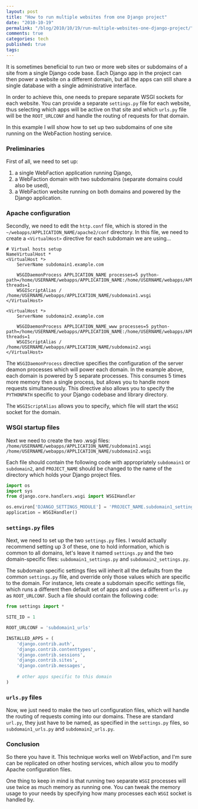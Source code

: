```yaml
---
layout: post
title: "How to run multiple websites from one Django project"
date: "2010-10-19"
permalink: "/blog/2010/10/19/run-multiple-websites-one-django-project/"
comments: true
categories: tech
published: true
tags: 
---
```


It is sometimes beneficial to run two or more web sites or subdomains of a site from a single Django code base. Each Django app in the project can then power a website on a different domain, but all the apps can still share a single database with a single administrative interface.

<!-- more -->

In order to achieve this, one needs to prepare separate WSGI sockets for each website. You can provide a separate `settings.py` file for each website, thus selecting which apps will be active on that site and which `urls.py` file will be the `ROOT_URLCONF` and handle the routing of requests for that domain.

In this example I will show how to set up two subdomains of one site running on the WebFaction hosting service.

### Preliminaries
First of all, we need to set up:  
1) a single WebFaction application running Django,  
2) a WebFaction domain with two subdomains (separate domains could also be used),  
3) a WebFaction website running on both domains and powered by the Django application.  

### Apache configuration
Secondly, we need to edit the `http.conf` file, which is stored in the `~/webapps/APPLICATION_NAME/apache2/conf` directory.
In this file, we need to create a `<VirtualHost>` directive for each subdomain we are using...

    # Virtual hosts setup
    NameVirtualHost *
    <VirtualHost *>
        ServerName subdomain1.example.com
    
        WSGIDaemonProcess APPLICATION_NAME processes=5 python-path=/home/USERNAME/webapps/APPLICATION_NAME:/home/USERNAME/webapps/APPLICATION_NAME/lib/python2.6 threads=1
        WSGIScriptAlias / /home/USERNAME/webapps/APPLICATION_NAME/subdomain1.wsgi
    </VirtualHost>
    
    <VirtualHost *>
        ServerName subdomain2.example.com
        
        WSGIDaemonProcess APPLICATION_NAME_www processes=5 python-path=/home/USERNAME/webapps/APPLICATION_NAME:/home/USERNAME/webapps/APPLICATION_NAME/lib/python2.6 threads=1
        WSGIScriptAlias / /home/USERNAME/webapps/APPLICATION_NAME/subdomain2.wsgi
    </VirtualHost>

The `WSGIDaemonProcess` directive specifies the configuration of the server deamon processes which will power each domain. In the example above, each domain is powered by 5 separate processes. This consumes 5 times more memory then a single process, but allows you to handle more requests simultaneously. This directive also allows you to specify the `PYTHONPATH` specific to your Django codebase and library directory.

The `WSGIScriptAlias` allows you to specify, which file will start the `WSGI` socket for the domain.

### WSGI startup files
Next we need to create the two .wsgi files:  
`/home/USERNAME/webapps/APPLICATION_NAME/subdomain1.wsgi`  
`/home/USERNAME/webapps/APPLICATION_NAME/subdomain2.wsgi`  

Each file should contain the following code with appropriately `subdomain1` or `subdomain2`, and `PROJECT_NAME` should be changed to the name of the directory which holds your Django project files.

```python
import os
import sys
from django.core.handlers.wsgi import WSGIHandler

os.environ['DJANGO_SETTINGS_MODULE'] = 'PROJECT_NAME.subdomain1_settings' # or PROJECT_NAME.subdomain2_settings
application = WSGIHandler()
```

### `settings.py` files
Next, we need to set up the two `settings.py` files. I would actually recommend setting up 3 of these, one to hold information, which is common to all domains, let's leave it named `settings.py` and the two domain-specific files: `subdomain1_settings.py` and `subdomain2_settings.py`. 

The subdomain specific settings files will inherit all the defaults from the common `settings.py` file, and override only those values which are specific to the domain. For instance, lets create a subdomain specific settings file, which runs a different then default set of apps and uses a different `urls.py` as `ROOT_URLCONF`. Such a file should contain the following code:

```python
from settings import *

SITE_ID = 1

ROOT_URLCONF = 'subdomain1_urls'

INSTALLED_APPS = (
    'django.contrib.auth',
    'django.contrib.contenttypes',
    'django.contrib.sessions',
    'django.contrib.sites',
    'django.contrib.messages',
    
    # other apps specific to this domain
)
```

### `urls.py` files
Now, we just need to make the two url configuration files, which will handle the routing of requests coming into our domains. These are standard `url.py`, they just have to be named, as specified in the `settings.py` files, so `subdomain1_urls.py` and `subdomain2_urls.py`.

### Conclusion
So there you have it. This technique works well on WebFaction, and I'm sure can be replicated on other hosting services, which allow you to modify Apache configuration files.

One thing to keep in mind is that running two separate `WSGI` processes will use twice as much memory as running one. You can tweak the memory usage to your needs by specifying how many processes each `WSGI` socket is handled by.
